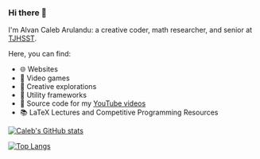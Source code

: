 ### Hi there 👋

I'm Alvan Caleb Arulandu: a creative coder, math researcher, and senior at [TJHSST](tjhsst.edu). 

Here, you can find:
- 🌐 Websites
- 🏓 Video games
- 🔭 Creative explorations
- 🧩 Utility frameworks
- 🎥 Source code for my [YouTube videos](https://www.youtube.com/channel/UCilU-F_xHJRs3MPUtbejj2A)
- 📚 LaTeX Lectures and Competitive Programming Resources

[![Caleb's GitHub stats](https://github-readme-stats.vercel.app/api?username=Claeb101&show_icons=true&layout=compact&theme=dark)](https://github.com/Claeb101)

[![Top Langs](https://github-readme-stats.vercel.app/api/top-langs/?username=Claeb101&layout=compact&theme=dark)](https://github.com/Claeb101)
